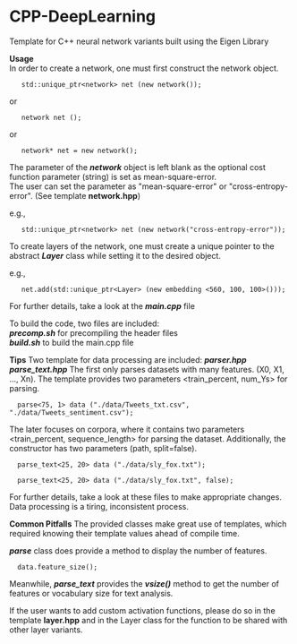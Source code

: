 # CPP-DeepLearning
Template for C++ neural network variants built using the Eigen Library


**Usage**     
In order to create a network, one must first construct the network object.

```
   std::unique_ptr<network> net (new network()); 
```
or 
```
   network net ();
```
or 
```
   network* net = new network();
```

The parameter of the ***network*** object is left blank as the optional cost function parameter (string) is set as mean-square-error.\
The user can set the parameter as "mean-square-error" or "cross-entropy-error". (See template **network.hpp**)   

e.g.,
```
   std::unique_ptr<network> net (new network("cross-entropy-error")); 
```

To create layers of the network, one must create a unique pointer to the abstract ***Layer*** class while setting it to the desired object.
    
e.g.,
```
   net.add(std::unique_ptr<Layer> (new embedding <560, 100, 100>()));
```

For further details, take a look at the ***main.cpp*** file

To build the code, two files are included:     
***precomp.sh*** for precompiling the header files     
***build.sh*** to build the main.cpp file     
    
**Tips**
Two template for data processing are included:     ***parser.hpp***    ***parse_text.hpp***
The first only parses datasets with many features. (X0, X1, ..., Xn). The template provides two parameters <train_percent, num_Ys> for parsing.

```
  parse<75, 1> data ("./data/Tweets_txt.csv", "./data/Tweets_sentiment.csv");
```

The later focuses on corpora, where it contains two parameters <train_percent, sequence_length> for parsing the dataset.
Additionally, the constructor has two parameters (path, split=false).

```
  parse_text<25, 20> data ("./data/sly_fox.txt");
```
```
  parse_text<25, 20> data ("./data/sly_fox.txt", false);
```

For further details, take a look at these files to make appropriate changes. Data processing is a tiring, inconsistent process.

**Common Pitfalls**
The provided classes make great use of templates, which required knowing their template values ahead of compile time.      

***parse*** class does provide a method to display the number of features. 
```
  data.feature_size();
``` 

Meanwhile, ***parse_text*** provides the ***vsize()*** method to get the number of features or vocabulary size for text analysis.   

If the user wants to add custom activation functions, please do so in the template **layer.hpp** and in the Layer class for the function to be shared with other layer variants.



